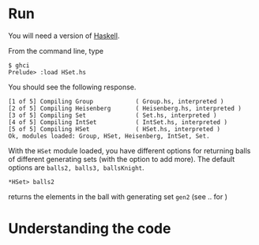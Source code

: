 # Run

You will need a version of [Haskell](https://www.haskell.org/). 

From the command line, type

```
$ ghci
Prelude> :load HSet.hs
```

You should see the following response.

```
[1 of 5] Compiling Group            ( Group.hs, interpreted )
[2 of 5] Compiling Heisenberg       ( Heisenberg.hs, interpreted )
[3 of 5] Compiling Set              ( Set.hs, interpreted )
[4 of 5] Compiling IntSet           ( IntSet.hs, interpreted )
[5 of 5] Compiling HSet             ( HSet.hs, interpreted )
Ok, modules loaded: Group, HSet, Heisenberg, IntSet, Set.
```

With the `HSet` module loaded, you have different options for returning balls of different generating sets (with the option to add more). The default options are `balls2, balls3, ballsKnight`.

```
*HSet> balls2
```
returns the elements in the ball with generating set `gen2` (see .. for ) 



# Understanding the code
